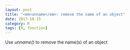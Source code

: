 ```yaml
---
layout: post
title: "<em>unname</em>: remove the name of an object"
date: 2017-10-15
category: R
tags: [R, function]
---
```


Use <em>unname()</em> to remove the name(s) of an object
